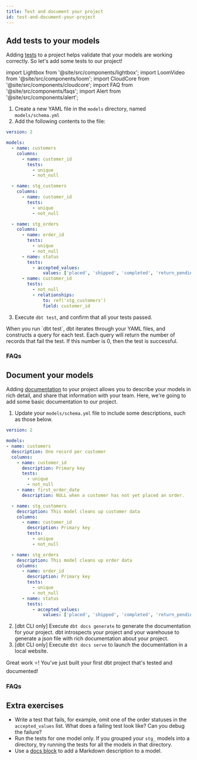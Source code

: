 ```yaml
---
title: Test and document your project
id: test-and-document-your-project
---
```


## Add tests to your models
Adding [tests](https://docs.getdbt.com/docs/testing) to a project helps validate
that your models are working correctly. So let's add some tests to our project!

import Lightbox from '@site/src/components/lightbox';
import LoomVideo from '@site/src/components/loom';
import CloudCore from '@site/src/components/cloudcore';
import FAQ from '@site/src/components/faqs';
import Alert from '@site/src/components/alert';

<CloudCore>
    <LoomVideo id="86a1e7ed19084810a7903bd31ebd83e0" />
    <LoomVideo id="61693e928ec94100bef33371aab8296a" />
</CloudCore>

1. Create a new YAML file in the `models` directory, named `models/schema.yml`
2. Add the following contents to the file:
```yaml
version: 2

models:
  - name: customers
    columns:
      - name: customer_id
        tests:
          - unique
          - not_null

  - name: stg_customers
    columns:
      - name: customer_id
        tests:
          - unique
          - not_null

  - name: stg_orders
    columns:
      - name: order_id
        tests:
          - unique
          - not_null
      - name: status
        tests:
          - accepted_values:
              values: ['placed', 'shipped', 'completed', 'return_pending', 'returned']
      - name: customer_id
        tests:
          - not_null
          - relationships:
              to: ref('stg_customers')
              field: customer_id

```
3. Execute `dbt test`, and confirm that all your tests passed.

<CloudCore>
    <Lightbox src="/img/successful-tests-dbt-cloud.png" title="Passing tests when using dbt Cloud" />
    <Lightbox src="/img/successful-tests-dbt-cli.png" title="Passing tests when using the dbt CLI" />
</CloudCore>

<Alert type="info">
When you run `dbt test`, dbt iterates through your YAML files, and constructs a query for each test.
Each query will return the number of records that fail the test. If this number is 0, then the test is successful.
</Alert>

### FAQs
<FAQ src="faqs/available-tests" alt_header="What tests are available for me to use in dbt? Can I add my own custom tests?" />
<FAQ src="faqs/test-one-model" />
<FAQ src="faqs/failed-tests" />
<FAQ src="faqs/schema-yml-name" />
<FAQ src="faqs/multiple-test-files" />
<FAQ src="faqs/recommended-tests" />
<FAQ src="faqs/when-to-test" />

## Document your models
Adding [documentation](https://docs.getdbt.com/docs/documentation) to your
project allows you to describe your models in rich detail, and share that
information with your team. Here, we're going to add some basic documentation to
our project.

<CloudCore>
    <LoomVideo id="f946321f692747e59bec3b726eccbfd4" />
    <LoomVideo id="230b30756f674bf7ba38311099070d37" />
</CloudCore>

1. Update your `models/schema.yml` file to include some descriptions, such as
those below.
```yaml
version: 2

models:
- name: customers
  description: One record per customer
  columns:
    - name: customer_id
      description: Primary key
      tests:
        - unique
        - not_null
    - name: first_order_date
      description: NULL when a customer has not yet placed an order.

  - name: stg_customers
    description: This model cleans up customer data
    columns:
      - name: customer_id
        description: Primary key
        tests:
          - unique
          - not_null

  - name: stg_orders
    description: This model cleans up order data
    columns:
      - name: order_id
        description: Primary key
        tests:
          - unique
          - not_null
      - name: status
        tests:
          - accepted_values:
              values: ['placed', 'shipped', 'completed', 'return_pending', 'returned']

```

2. [dbt CLI only] Execute `dbt docs generate` to generate the documentation for your project. dbt introspects your project and your warehouse to generate a json file
with rich documentation about your project.
3. [dbt CLI only] Execute `dbt docs serve` to launch the documentation in a local website.


<Alert type="success">
Great work ⭐️! You've just built your first dbt project that's tested and documented!
</Alert>


### FAQs
<FAQ src="faqs/long-descriptions" />
<FAQ src="faqs/sharing-documentation" />


## Extra exercises

<CloudCore>
    <LoomVideo id="384fa15250d44ca3950a06477bc31a89" />
    <LoomVideo id="6db6956adbb04f55b6027c461e9b1792" />
</CloudCore>

* Write a test that fails, for example, omit one of the order statuses in
the `accepted_values` list. What does a failing test look like? Can you debug
the failure?
* Run the tests for one model only. If you grouped your `stg_` models
into a directory, try running the tests for all the models in that directory.
* Use a [docs block](https://docs.getdbt.com/docs/documentation#section-docs-blocks)
to add a Markdown description to a model.
